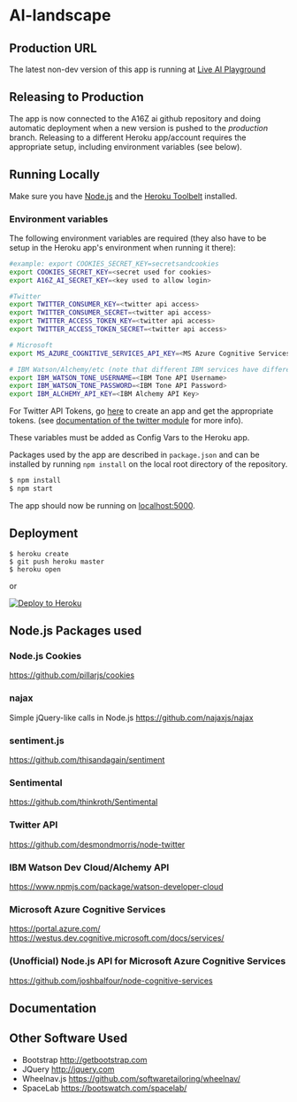 # AI-landscape

## Production URL
The latest non-dev version of this app is running at [Live AI Playground](http://cryptic-alpha.herokuapp.com)

## Releasing to Production
The app is now connected to the A16Z ai github repository and doing automatic deployment when a new version is pushed to the *production* branch. Releasing to a different Heroku app/account requires the appropriate setup, including environment variables (see below).

## Running Locally

Make sure you have [Node.js](http://nodejs.org/) and the [Heroku Toolbelt](https://toolbelt.heroku.com/) installed.

### Environment variables

The following environment variables are required (they also have to be setup in the Heroku app's environment when running it there):
```sh
#example: export COOKIES_SECRET_KEY=secretsandcookies
export COOKIES_SECRET_KEY=<secret used for cookies>
export A16Z_AI_SECRET_KEY=<key used to allow login>

#Twitter
export TWITTER_CONSUMER_KEY=<twitter api access>
export TWITTER_CONSUMER_SECRET=<twitter api access>
export TWITTER_ACCESS_TOKEN_KEY=<twitter api access>
export TWITTER_ACCESS_TOKEN_SECRET=<twitter api access>

# Microsoft
export MS_AZURE_COGNITIVE_SERVICES_API_KEY=<MS Azure Cognitive Services API Key>

# IBM Watson/Alchemy/etc (note that different IBM services have different auth requirements)
export IBM_WATSON_TONE_USERNAME=<IBM Tone API Username>
export IBM_WATSON_TONE_PASSWORD=<IBM Tone API Password>
export IBM_ALCHEMY_API_KEY=<IBM Alchemy API Key>
```

For Twitter API Tokens, go [here](https://apps.twitter.com) to create an app and get the appropriate tokens. (see [documentation of the twitter module](https://github.com/desmondmorris/node-twitter) for more info).

These variables must be added as Config Vars to the Heroku app.

Packages used by the app are described in `package.json` and can be installed by running `npm install` on the local root directory of the repository.

```sh
$ npm install
$ npm start
```

The app should now be running on [localhost:5000](http://localhost:5000/).

## Deployment

```
$ heroku create
$ git push heroku master
$ heroku open
```
or

[![Deploy to Heroku](https://www.herokucdn.com/deploy/button.png)](https://heroku.com/deploy)

## Node.js Packages used
### Node.js Cookies
https://github.com/pillarjs/cookies

### najax
Simple jQuery-like calls in Node.js
https://github.com/najaxjs/najax

### sentiment.js
https://github.com/thisandagain/sentiment

### Sentimental
https://github.com/thinkroth/Sentimental

### Twitter API
https://github.com/desmondmorris/node-twitter

### IBM Watson Dev Cloud/Alchemy API
https://www.npmjs.com/package/watson-developer-cloud

### Microsoft Azure Cognitive Services
https://portal.azure.com/
https://westus.dev.cognitive.microsoft.com/docs/services/

### (Unofficial) Node.js API for Microsoft Azure Cognitive Services
https://github.com/joshbalfour/node-cognitive-services


## Documentation


## Other Software Used

* Bootstrap http://getbootstrap.com
* JQuery http://jquery.com
* Wheelnav.js https://github.com/softwaretailoring/wheelnav/
* SpaceLab https://bootswatch.com/spacelab/
